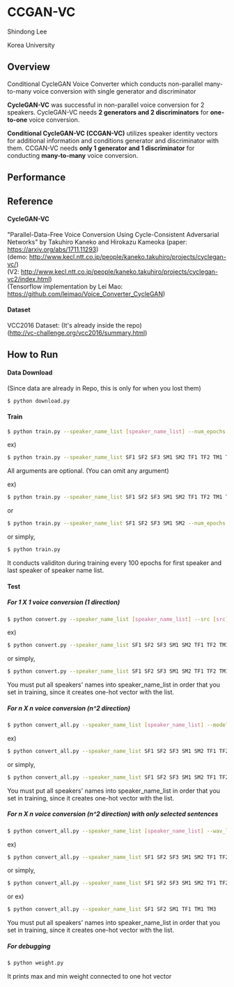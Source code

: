 # CCGAN-VC

Shindong Lee  

Korea University

## Overview

Conditional CycleGAN Voice Converter which conducts non-parallel many-to-many voice conversion with single generator and discriminator

**CycleGAN-VC** was successful in non-parallel voice conversion for 2 speakers. CycleGAN-VC needs **2 generators and 2 discriminators** for **one-to-one** voice conversion.

**Conditional CycleGAN-VC (CCGAN-VC)** utilizes speaker identity vectors for additional information and conditions generator and discriminator with them. CCGAN-VC needs **only 1 generator and 1 discriminator** for conducting **many-to-many** voice conversion.  

## Performance


## Reference

#### CycleGAN-VC 
"Parallel-Data-Free Voice Conversion Using Cycle-Consistent Adversarial Networks" by Takuhiro Kaneko and Hirokazu Kameoka
(paper: https://arxiv.org/abs/1711.11293)  
(demo: http://www.kecl.ntt.co.jp/people/kaneko.takuhiro/projects/cyclegan-vc/)  
(V2: http://www.kecl.ntt.co.jp/people/kaneko.takuhiro/projects/cyclegan-vc2/index.html)  
(Tensorflow implementation by Lei Mao: https://github.com/leimao/Voice_Converter_CycleGAN)   

#### Dataset 
VCC2016 Dataset: (It's already inside the repo)  
(http://vc-challenge.org/vcc2016/summary.html)  


## How to Run

#### Data Download
(Since data are already in Repo, this is only for when you lost them)

```bash
$ python download.py
```

#### Train
```bash
$ python train.py --speaker_name_list [speaker_name_list] --num_epochs [num_epochs] --train_dir [train_dir] --model_dir [model_dir] --model_name [model_name] --random_seed [random_seed] --validation_dir [validation_dir] --output_dir [output_dir] --tensorboard_log_dir [tensorboard_log_dir]
```
ex)
```bash
$ python train.py --speaker_name_list SF1 SF2 SF3 SM1 SM2 TF1 TF2 TM1 TM2 TM3 --num_epochs 251 --train_dir ./data/vcc2016_training/ --model_dir ./model --model_name CCGAN.ckpt --random_seed 0 --validation_dir ./data/evaluation_all/ --output_dir ./validation_output --tensorboard_log_dir ./log
```
All arguments are optional. (You can omit any argument)

ex)

```bash
$ python train.py --speaker_name_list SF1 SF2 SF3 SM1 SM2 TF1 TF2 TM1 TM2 TM3 --num_epochs 251
```

or

```bash
$ python train.py --speaker_name_list SF1 SF2 SF3 SM1 SM2 --num_epochs 501
```

or simply,

```bash
$ python train.py
```

It conducts validiton during training every 100 epochs for first speaker and last speaker of speaker name list.

#### Test
##### For 1 X 1 voice conversion (1 direction)

```bash
$ python convert.py --speaker_name_list [speaker_name_list] --src [src] --tar [tar] --model_dir [model_dir] --model_name [model_name] --data_dir [data_dir] --output_dir [output_dir]
```

ex)

```bash
$ python convert.py --speaker_name_list SF1 SF2 SF3 SM1 SM2 TF1 TF2 TM1 TM2 TM3 --src SF1 --tar TM3 model_dir ./model --model_name CCGAN.ckpt --data_dir ./data/evaluation_all/ --output_dir ./converted_voices/
```

or simply,

```bash
$ python convert.py --speaker_name_list SF1 SF2 SF3 SM1 SM2 TF1 TF2 TM1 TM2 TM3 --src SF1 --tar TM3
```

You must put all speakers' names into speaker_name_list in order that you set in training, since it creates one-hot vector with the list.

##### For n X n voice conversion (n^2 direction)

```bash
$ python convert_all.py --speaker_name_list [speaker_name_list] --model_dir [model_dir] --model_name [model_name] --data_dir [data_dir] --output_dir [output_dir]
```

ex)

```bash
$ python convert_all.py --speaker_name_list SF1 SF2 SF3 SM1 SM2 TF1 TF2 TM1 TM2 TM3 model_dir ./model --model_name CCGAN.ckpt --data_dir ./data/evaluation_all/ --output_dir ./converted_voices/
```

or simply,

```bash
$ python convert_all.py --speaker_name_list SF1 SF2 SF3 SM1 SM2 TF1 TF2 TM1 TM2 TM3
```

You must put all speakers' names into speaker_name_list in order that you set in training, since it creates one-hot vector with the list.

##### For n X n voice conversion (n^2 direction) with only selected sentences

```bash
$ python convert_all.py --speaker_name_list [speaker_name_list] --wav_list [wav_list] --model_dir [model_dir] --model_name [model_name] --data_dir [data_dir] --output_dir [output_dir]
```

ex)

```bash
$ python convert_all.py --speaker_name_list SF1 SF2 SF3 SM1 SM2 TF1 TF2 TM1 TM2 TM3 --wav_list 200001.wav 200002.wav 200003.wav model_dir ./model --model_name CCGAN.ckpt --data_dir ./data/evaluation_all/ --output_dir ./converted_voices/
```

or simply,

```bash
$ python convert_all.py --speaker_name_list SF1 SF2 SF3 SM1 SM2 TF1 TF2 TM1 TM2 TM3
```

or ex)

```bash
$ python convert_all.py --speaker_name_list SF1 SF2 SM1 TF1 TM1 TM3
```

You must put all speakers' names into speaker_name_list in order that you set in training, since it creates one-hot vector with the list.

##### For debugging

```bash
$ python weight.py
```

It prints max and min weight connected to one hot vector

